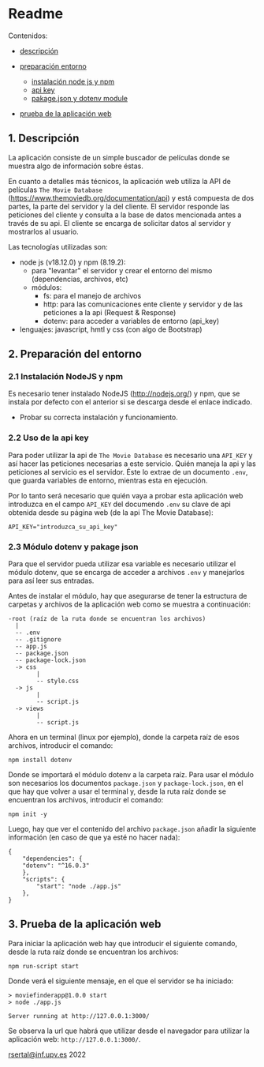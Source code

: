 # Readme

Contenidos:
- [descripción](#1-descripción)

- [preparación entorno](#2-preparación-del-entorno)
    - [instalación node js y npm](#21-instalación-nodejs-y-npm)
    - [api key](#22-uso-de-la-api-key)
    - [pakage.json y dotenv module](#23-módulo-dotenv-y-pakage-json)

- [prueba de la aplicación web](#3-prueba-de-la-aplicación-web)



## 1. Descripción

La aplicación consiste de un simple buscador de películas donde se muestra algo de información sobre éstas.

En cuanto a detalles más técnicos, la aplicación web utiliza la API de películas `The Movie Database` (https://www.themoviedb.org/documentation/api) y está compuesta de dos partes, la parte del servidor y la del cliente. El servidor responde las peticiones del cliente y consulta a la base de datos mencionada antes a través de su api. El cliente se encarga de solicitar datos al servidor y mostrarlos al usuario.

Las tecnologías utilizadas son:
- node js (v18.12.0) y npm (8.19.2):
    - para "levantar" el servidor y crear el entorno del mismo (dependencias, archivos, etc)
    - módulos:
        - fs: para el manejo de archivos
        - http: para las comunicaciones ente cliente y servidor y de las peticiones a la api (Request & Response)
        - dotenv: para acceder a variables de entorno (api_key)
- lenguajes: javascript, hmtl y css (con algo de Bootstrap)



## 2. Preparación del entorno

### 2.1 Instalación NodeJS y npm
Es necesario tener instalado NodeJS (http://nodejs.org/) y npm, que se instala por defecto con el anterior si se descarga desde el enlace indicado.

- Probar su correcta instalación y funcionamiento.


### 2.2 Uso de la api key
Para poder utilizar la api de `The Movie Database` es necesario una `API_KEY` y así hacer las peticiones necesarias a este servicio. Quién maneja la api y las peticiones al servicio es el servidor. Éste lo extrae de un documento `.env`, que guarda variables de entorno, mientras esta en ejecución. 

Por lo tanto será necesario que quién vaya a probar esta aplicación web introduzca en el campo `API_KEY` del documendo `.env` su clave de api obtenida desde su página web (de la api The Movie Database):
```
API_KEY="introduzca_su_api_key"
```

### 2.3 Módulo dotenv y pakage json
Para que el servidor pueda utilizar esa variable es necesario utilizar el módulo dotenv, que se encarga de acceder a archivos `.env` y manejarlos para así leer sus entradas.

Antes de instalar el módulo, hay que asegurarse de tener la estructura de carpetas y archivos de la aplicación web como se muestra a continuación:
```
-root (raíz de la ruta donde se encuentran los archivos)
  |
  -- .env
  -- .gitignore
  -- app.js
  -- package.json
  -- package-lock.json
  -> css
        |
        -- style.css
  -> js
        |
        -- script.js
  -> views
        |
        -- script.js
```
Ahora en un terminal (linux por ejemplo), donde la carpeta raíz de esos archivos, introducir el comando:
```
npm install dotenv
```
Donde se importará el módulo dotenv a la carpeta raíz. Para usar el módulo son necesarios  los documentos `package.json` y `package-lock.json`, en el que hay que volver a usar el terminal y, desde la ruta raíz donde se encuentran los archivos, introducir el comando:
```
npm init -y
```
Luego, hay que ver el contenido del archivo `package.json` añadir la siguiente información (en caso de que ya esté no hacer nada):
```
{
    "dependencies": {
    "dotenv": "^16.0.3"
    },
    "scripts": {
        "start": "node ./app.js"
    },
}
```


## 3. Prueba de la aplicación web

Para iniciar la aplicación web hay que introducir el siguiente comando, desde la ruta raíz donde se encuentran los archivos:
```
npm run-script start
```
Donde verá el siguiente mensaje, en el que el servidor se ha iniciado:
```
> moviefinderapp@1.0.0 start
> node ./app.js

Server running at http://127.0.0.1:3000/
```
Se observa la url que habrá que utilizar desde el navegador para utilizar la aplicación web: `http://127.0.0.1:3000/`. 






rsertal@inf.upv.es 2022

